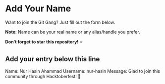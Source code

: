 # Add Your Name

Want to join the Git Gang? Just fill out the form below.

**Note:** Name can be your real name or any alias/handle you prefer.

**Don't forget to star this repository!** ⭐

## Add your entry below this line

Name: Nur Hasin Ahammad
Username: nur-hasin
Message: Glad to join this community through Hacktoberfest! 🚀
